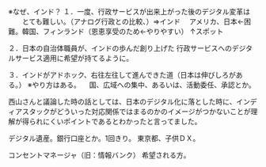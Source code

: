 ※なぜ、インド？
１．一度、行政サービスが出来上がった後のデジタル変革は
　　とても難しい。（アナログ行政との比較、）⇒インド
　アメリカ、日本←困難。韓国、フィンランド（恩恵享受のため←やりやすい）
↑スポット

２．日本の自治体職員が、インドの歩んだ創り上げた
行政サービスへのデジタルサービス適用に希望が持てるように。

３．インドがアドホック、右往左往して進んできた道（日本は伸びしろがある。）
※やり方はある。
　国、広域への集中、あるいは、活動委任、承認とか。


西山さんと議論した時の話としては、日本のデジタル化に落とした時に、インディアスタックがどういった対応関係ではまるのかのイメージがつかないことが理解が得られにくいポイントであるとわかったと言ってました。

デジタル遺産。銀行口座とか。1回きり。
東京都、子供ＤＸ。

コンセントマネージャ（旧：情報バンク）
希望される方。